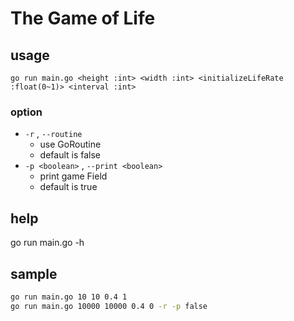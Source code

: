 # The Game of Life

## usage 
```
go run main.go <height :int> <width :int> <initializeLifeRate :float(0~1)> <interval :int>
```
### option
- `-r` , `--routine`
    - use GoRoutine
    - default is false
- `-p <boolean>` , `--print <boolean>`
    - print game Field
    - default is true
##  help
go run main.go -h

## sample 
```sh
go run main.go 10 10 0.4 1
go run main.go 10000 10000 0.4 0 -r -p false
```
